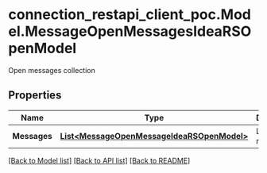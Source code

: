 # connection_restapi_client_poc.Model.MessageOpenMessagesIdeaRSOpenModel
Open messages collection

## Properties

Name | Type | Description | Notes
------------ | ------------- | ------------- | -------------
**Messages** | [**List&lt;MessageOpenMessageIdeaRSOpenModel&gt;**](MessageOpenMessageIdeaRSOpenModel.md) | List of messages | [optional] 

[[Back to Model list]](../README.md#documentation-for-models) [[Back to API list]](../README.md#documentation-for-api-endpoints) [[Back to README]](../README.md)


